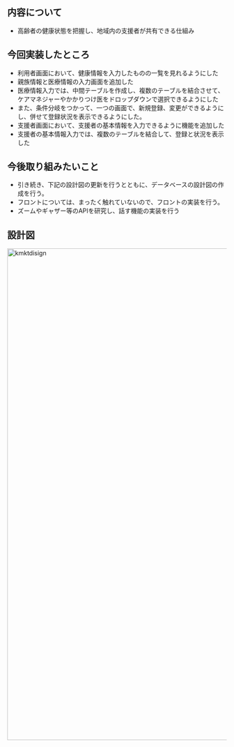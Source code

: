 ## 内容について
- 高齢者の健康状態を把握し、地域内の支援者が共有できる仕組み
## 今回実装したところ
- 利用者画面において、健康情報を入力したものの一覧を見れるようにした
- 親族情報と医療情報の入力画面を追加した
- 医療情報入力では、中間テーブルを作成し、複数のテーブルを結合させて、ケアマネジャーやかかりつけ医をドロップダウンで選択できるようにした
- また、条件分岐をつかって、一つの画面で、新規登録、変更ができるようにし、併せて登録状況を表示できるようにした。
- 支援者画面において、支援者の基本情報を入力できるように機能を追加した
- 支援者の基本情報入力では、複数のテーブルを結合して、登録と状況を表示した
## 今後取り組みたいこと
- 引き続き、下記の設計図の更新を行うとともに、データベースの設計図の作成を行う。
- フロントについては、まったく触れていないので、フロントの実装を行う。
- ズームやギャザー等のAPIを研究し、話す機能の実装を行う
## 設計図
<img width="1128" alt="kmktdisign" src="https://user-images.githubusercontent.com/93141539/149195874-ae7c77a4-4916-43c1-86db-21802489a085.png">